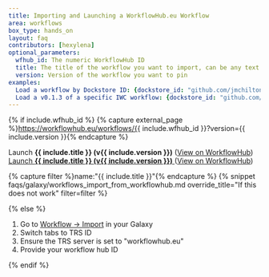 ```yaml
---
title: Importing and Launching a WorkflowHub.eu Workflow
area: workflows
box_type: hands_on
layout: faq
contributors: [hexylena]
optional_parameters:
  wfhub_id: The numeric WorkflowHub ID
  title: The title of the workflow you want to import, can be any text
  version: Version of the workflow you want to pin
examples:
  Load a workflow by Dockstore ID: {dockstore_id: "github.com/jmchilton/galaxy-workflow-dockstore-example-1/mycoolworkflow", title: "My Cool Workflow"}
  Load a v0.1.3 of a specific IWC workflow: {dockstore_id: "github.com/iwc-workflows/kmer-profiling-hifi-VGP1/main", title: "Kmer Profiling HiFi VGP1", version: "v0.1.3"}
---
```


{% if include.wfhub_id %}
{% capture external_page %}https://workflowhub.eu/workflows/{{ include.wfhub_id }}?version={{ include.version }}{% endcapture %}

<div class="show-when-galaxy-proxy-active">

<span class="workflow" data-workflow="https://workflowhub.eu/ga4gh/trs/v2/tools/{{ include.wfhub_id }}/versions/{{ include.version }}">
  Launch <strong>{{ include.title }} (v{{ include.version }})</strong> <i class="fas fa-share-alt" aria-hidden="true"></i>
</span>
(<a target="_blank" href="{{ external_page }}">View on WorkflowHub</a>)

</div>

<div class="hide-when-galaxy-proxy-active">

<a href="https://my.galaxy.training/?path=/workflows/trs_import%3ftrs_server=workflowhub.eu%26run_form=true%26trs_id={{ include.wfhub_id }}%26trs_version={{ include.version }}">
  Launch <strong>{{ include.title }} (v{{ include.version }})</strong> <i class="fas fa-share-alt" aria-hidden="true"></i>
</a>
(<a href="{{ external_page }}">View on WorkflowHub</a>)

</div>

{% capture filter %}name:"{{ include.title }}"{% endcapture %}
{% snippet faqs/galaxy/workflows_import_from_workflowhub.md override_title="If this does not work" filter=filter %}

{% else %}

1. Go to [Workflow → Import](https://my.galaxy.training/?path=/workflows/import) in your Galaxy
2. Switch tabs to TRS ID
3. Ensure the TRS server is set to "workflowhub.eu"
4. Provide your workflow hub ID

{% endif %}
